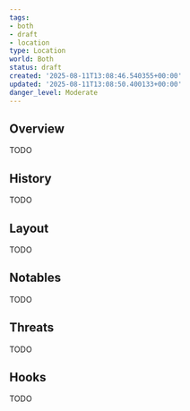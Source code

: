 ```yaml
---
tags:
- both
- draft
- location
type: Location
world: Both
status: draft
created: '2025-08-11T13:08:46.540355+00:00'
updated: '2025-08-11T13:08:50.400133+00:00'
danger_level: Moderate
---
```



## Overview

TODO
## History

TODO
## Layout

TODO
## Notables

TODO
## Threats

TODO
## Hooks

TODO

